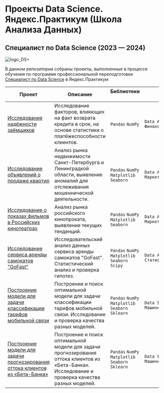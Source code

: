 # Проекты Data Science. Яндекс.Практикум (Школа Анализа Данных)
## Специалист по Data Science (2023 — 2024)
![logo_DS+](https://github.com/Verbasik/Data_science_plus-yandex_praktikum/assets/109856541/b80c6642-d6f8-4398-9e92-cca355f4cb98)

В данном репозитории собраны проекты, выполненные в процессе обучения по программе профессиональной переподготовки [Специалист по Data Science](https://practicum.yandex.ru/data-scientist-plus/) в Яндекс.Практикум

| Проект | Описание | Библиотеки &nbsp; &nbsp; | Навыки &nbsp; &nbsp; |
|---|---|---|---|
| [Исследование надёжности заёмщиков](https://github.com/Verbasik/Yandex.Practicum.DataScience/tree/main/01_%D0%98%D1%81%D1%81%D0%BB%D0%B5%D0%B4%D0%BE%D0%B2%D0%B0%D0%BD%D0%B8%D0%B5%20%D0%BD%D0%B0%D0%B4%D0%B5%CC%88%D0%B6%D0%BD%D0%BE%D1%81%D1%82%D0%B8%20%D0%B7%D0%B0%D0%B5%CC%88%D0%BC%D1%89%D0%B8%D0%BA%D0%BE%D0%B2) | Исследование факторов, влияющих на факт возврата кредита в срок, на основе статистики о платёжеспособности клиентов. | `Pandas` `NumPy` | `Data Analysis`<br>`Финансовый_анализ` |
| [Исследование объявлений о продаже квартир](https://github.com/Verbasik/Yandex.Practicum.DataScience/tree/main/02_%D0%98%D1%81%D1%81%D0%BB%D0%B5%D0%B4%D0%BE%D0%B2%D0%B0%D0%BD%D0%B8%D0%B5%20%D0%BE%D0%B1%D1%8A%D1%8F%D0%B2%D0%BB%D0%B5%D0%BD%D0%B8%D0%B8%CC%86%20%D0%BE%20%D0%BF%D1%80%D0%BE%D0%B4%D0%B0%D0%B6%D0%B5%20%D0%BA%D0%B2%D0%B0%D1%80%D1%82%D0%B8%D1%80) | Анализ рынка недвижимости Санкт-Петербурга и Ленинградкой области, выявление аномалий для отслеживания мошеннической деятельности. | `Pandas` `NumPy` `Matplotlib` `Seaborn` | `Data Analysis`<br>`Маркетинг_анализ` |
| [Исследование о показах фильмов в Российских кинотеатрах](https://github.com/Verbasik/Yandex.Practicum.DataScience/tree/main/03_%D0%98%D1%81%D1%81%D0%BB%D0%B5%D0%B4%D0%BE%D0%B2%D0%B0%D0%BD%D0%B8%D0%B5%20%D0%BE%20%D0%BF%D0%BE%D0%BA%D0%B0%D0%B7%D0%B0%D1%85%20%D1%84%D0%B8%D0%BB%D1%8C%D0%BC%D0%BE%D0%B2%20%D0%B2%20%D0%A0%D0%BE%D1%81%D1%81%D0%B8%D0%B8%CC%86%D1%81%D0%BA%D0%B8%D1%85%20%D0%BA%D0%B8%D0%BD%D0%BE%D1%82%D0%B5%D0%B0%D1%82%D1%80%D0%B0%D1%85) | Анализ рынка российского кинопроката, выявление текущих тенденций. | `Pandas` `NumPy` `Matplotlib` `Seaborn` | `Data Analysis`<br>`Маркетинг_анализ` |
| [Исследование сервиса аренды самокатов "GoFast"](https://github.com/Verbasik/Yandex.Practicum.DataScience/tree/main/04_%D0%98%D1%81%D1%81%D0%BB%D0%B5%D0%B4%D0%BE%D0%B2%D0%B0%D0%BD%D0%B8%D0%B5%20%D1%81%D0%B5%D1%80%D0%B2%D0%B8%D1%81%D0%B0%20%D0%B0%D1%80%D0%B5%D0%BD%D0%B4%D1%8B%20%D1%81%D0%B0%D0%BC%D0%BE%D0%BA%D0%B0%D1%82%D0%BE%D0%B2) | Исследовательский анализ данных  сервиса аренды самокатов "GoFast". Статистический анализ и проверка гипотез. | `Pandas` `NumPy` `Matplotlib` `Seaborn` `Scipy`| `Data Analysis`<br>`Статистический_анализ` |
| [Построение модели для задачи классификации тарифов мобильной связи](https://github.com/Verbasik/Yandex.Practicum.DataScience/tree/965aa13c6423c7df749700603d8e82218dfe33de/05_%D0%A1%D0%BE%D0%B7%D0%B4%D0%B0%D0%BD%D0%B8%D0%B5%20%D0%BC%D0%BE%D0%B4%D0%B5%D0%BB%D0%B8%20%D0%B4%D0%BB%D1%8F%20%D0%BC%D0%BE%D0%B1%D0%B8%D0%BB%D1%8C%D0%BD%D0%BE%D0%B3%D0%BE%20%D0%BE%D0%BF%D0%B5%D1%80%D0%B0%D1%82%D0%BE%D1%80%D0%B0%20%C2%AB%D0%9C%D0%B5%D0%B3%D0%B0%D0%BB%D0%B0%D0%B8%CC%86%D0%BD%C2%BB) | Построение и поиск оптимальной модели для задачи классификации тарифов мобильной связи. Исследование и проверка качества разных моделей. | `Pandas` `NumPy` `Matplotlib` `Seaborn` `Sklearn`| `Data Science`<br>`Машинное обучение` |
| [Построение модели для задачи прогнозирования оттока клиентов из «Бета-Банка»](https://github.com/Verbasik/Yandex.Practicum.DataScience/tree/7a472d1223a3d84f784253dcafe4944a68438187/06_%D0%A1%D0%BE%D0%B7%D0%B4%D0%B0%D0%BD%D0%B8%D0%B5%20%D0%BC%D0%BE%D0%B4%D0%B5%D0%BB%D0%B8%20%D0%B4%D0%BB%D1%8F%20%D0%B1%D0%B0%D0%BD%D0%BA%D0%B0%20%C2%AB%D0%91%D0%B5%D1%82%D0%B0-%D0%91%D0%B0%D0%BD%D0%BA%C2%BB) | Построение и поиск оптимальной модели для задачи прогнозирования оттока клиентов из «Бета-Банка». Исследование и проверка качества разных моделей. | `Pandas` `NumPy` `Matplotlib` `Seaborn` `Sklearn`| `Data Science`<br>`Машинное обучение` |

